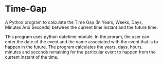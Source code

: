 # Time-Gap
A Python program to calculate the Time Gap (In Years, Weeks, Days, Minutes And Seconds) between the current time instant and the future time.

This program uses python datetime module. In the proram, the user can enter the date of the event and the name associated with the event that is to happen in the future. The program calculates the years, days, hours, minutes and seconds remaining for the particular event to happen from the current instant of the time.
